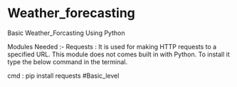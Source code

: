 # Weather_forecasting
Basic Weather_Forcasting Using Python


Modules Needed :-
Requests : It is used for making HTTP requests to a specified URL. This module does not comes built in with Python. To install it type the below command in the terminal.

cmd : pip install requests
#Basic_level
